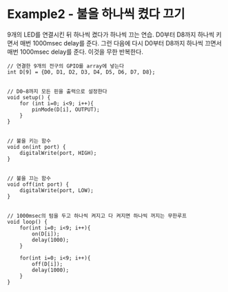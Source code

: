 Example2 - 불을 하나씩 켰다 끄기
================================

9개의 LED를 연결시킨 뒤 하나씩 켰다가 하나씩 끄는 연습.
D0부터 D8까지 하나씩 키면서 매번 1000msec delay를 준다.
그런 다음에 다시 D0부터 D8까지 하나씩 끄면서 매번 1000msec delay를 준다.
이것을 무한 반복한다.

~~~
// 연결한 9개의 전구의 GPIO를 array에 넣는다
int D[9] = {D0, D1, D2, D3, D4, D5, D6, D7, D8};


// D0~8까지 모든 핀을 출력으로 설정한다
void setup() {
	for (int i=0; i<9; i++){
		pinMode(D[i], OUTPUT);
	}
}


// 불을 키는 함수
void on(int port) {
	digitalWrite(port, HIGH);
}


// 불을 끄는 함수
void off(int port) {
	digitalWrite(port, LOW);
}


// 1000msec의 텀을 두고 하나씩 켜지고 다 켜지면 하나씩 꺼지는 무한루프 
void loop() {
	for(int i=0; i<9; i++){
		on(D[i]);
		delay(1000);
	}

	for(int i=0; i<9; i++){
		off(D[i]);
		delay(1000);
	}
}
~~~
